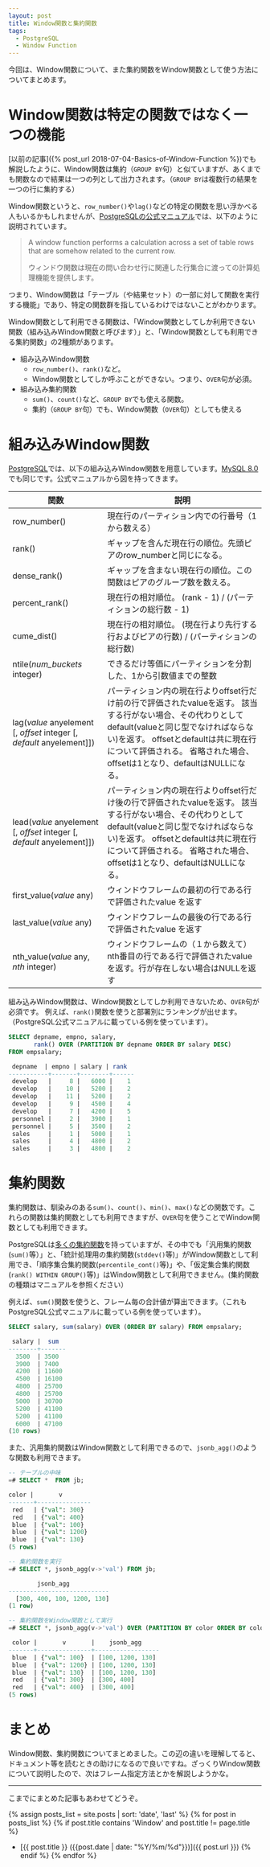 ```yaml
---
layout: post
title: Window関数と集約関数
tags:
  - PostgreSQL
  - Window Function
---
```






今回は、Window関数について、また集約関数をWindow関数として使う方法についてまとめます。

# Window関数は特定の関数ではなく一つの機能

[以前の記事]({% post_url 2018-07-04-Basics-of-Window-Function %})でも解説したように、Window関数は集約（`GROUP BY`句）と似ていますが、あくまでも関数なので結果は一つの列として出力されます。（`GROUP BY`は複数行の結果を一つの行に集約する）

Window関数というと、`row_number()`や`lag()`などの特定の関数を思い浮かべる人もいるかもしれませんが、[PostgreSQLの公式マニュアル](https://www.postgresql.org/docs/11/static/tutorial-window.html)では、以下のように説明されています。

> A window function performs a calculation across a set of table rows that are somehow related to the current row.
>
> ウィンドウ関数は現在の問い合わせ行に関連した行集合に渡っての計算処理機能を提供します。

つまり、Window関数は「テーブル（や結果セット）の一部に対して関数を実行する機能」であり、特定の関数群を指しているわけではないことがわかります。

Window関数として利用できる関数は、「Window関数としてしか利用できない関数（組み込みWindow関数と呼びます）」と、「Window関数としても利用できる集約関数」の2種類があります。

* 組み込みWindow関数
  * `row_number()`、`rank()`など。
  * Window関数としてしか呼ぶことができない。つまり、`OVER`句が必須。
* 組み込み集約関数
  * `sum()`、`count()`など、`GROUP BY`でも使える関数。
  * 集約（`GROUP BY`句）でも、Window関数（`OVER`句）としても使える

# 組み込みWindow関数

[PostgreSQL](https://www.postgresql.jp/document/10/html/functions-window.html)では、以下の組み込みWindow関数を用意しています。[MySQL 8.0](https://dev.mysql.com/doc/refman/8.0/en/window-function-descriptions.html)でも同じです。公式マニュアルから図を持ってきます。

|関数|説明|
|----|----|
|row\_number()|現在行のパーティション内での行番号（1から数える）|
|rank()|ギャップを含んだ現在行の順位。先頭ピアのrow_numberと同じになる。|
|dense\_rank()|ギャップを含まない現在行の順位。この関数はピアのグループ数を数える。|
|percent\_rank()|現在行の相対順位。 (rank - 1) / (パーティションの総行数 - 1)|
|cume\_dist()|現在行の相対順位。 (現在行より先行する行およびピアの行数) / (パーティションの総行数)|
|ntile(*num\_buckets* integer)|できるだけ等価にパーティションを分割した、1から引数値までの整数|
|lag(*value* anyelement [, *offset* integer [, *default* anyelement]])|パーティション内の現在行よりoffset行だけ前の行で評価されたvalueを返す。 該当する行がない場合、その代わりとしてdefault(valueと同じ型でなければならない)を返す。 offsetとdefaultは共に現在行について評価される。 省略された場合、offsetは1となり、defaultはNULLになる。 |
|lead(*value* anyelement [, *offset* integer [, *default* anyelement]])|パーティション内の現在行よりoffset行だけ後の行で評価されたvalueを返す。 該当する行がない場合、その代わりとしてdefault(valueと同じ型でなければならない)を返す。 offsetとdefaultは共に現在行について評価される。 省略された場合、offsetは1となり、defaultはNULLになる。 |
|first\_value(*value* any)|ウィンドウフレームの最初の行である行で評価されたvalue を返す |
|last\_value(*value* any)|ウィンドウフレームの最後の行である行で評価されたvalue を返す |
|nth\_value(*value* any, *nth* integer)|ウィンドウフレームの（１から数えて）nth番目の行である行で評価されたvalueを返す。行が存在しない場合はNULLを返す |

組み込みWindow関数は、Window関数としてしか利用できないため、`OVER`句が必須です。
例えば、`rank()`関数を使うと部署別にランキングが出せます。（PostgreSQL公式マニュアルに載っている例を使っています）。

```sql
SELECT depname, empno, salary,
       rank() OVER (PARTITION BY depname ORDER BY salary DESC)
FROM empsalary;

 depname  | empno | salary | rank 
-----------+-------+--------+------
 develop   |     8 |   6000 |    1
 develop   |    10 |   5200 |    2
 develop   |    11 |   5200 |    2
 develop   |     9 |   4500 |    4
 develop   |     7 |   4200 |    5
 personnel |     2 |   3900 |    1
 personnel |     5 |   3500 |    2
 sales     |     1 |   5000 |    1
 sales     |     4 |   4800 |    2
 sales     |     3 |   4800 |    2
```

# 集約関数

集約関数は、馴染みのある`sum()`、`count()`、`min()`、`max()`などの関数です。これらの関数は集約関数としても利用できますが、`OVER`句を使うことでWindow関数としても利用できます。

PostgreSQLは[多くの集約関数](https://www.postgresql.jp/document/10/html/functions-aggregate.html)を持っていますが、その中でも「汎用集約関数(`sum()`等）」と、「統計処理用の集約関数(`stddev()`等)」がWindow関数として利用でき、「順序集合集約関数(`percentile_cont()`等)」や、「仮定集合集約関数(`rank() WITHIN GROUP()`等)」はWindow関数として利用できません。(集約関数の種類はマニュアルを参照ください）

例えば、`sum()`関数を使うと、フレーム毎の合計値が算出できます。（これもPostgreSQL公式マニュアルに載っている例を使っています）。

```sql
SELECT salary, sum(salary) OVER (ORDER BY salary) FROM empsalary;

 salary |  sum
--------+-------
  3500  | 3500
  3900  | 7400
  4200  | 11600
  4500  | 16100
  4800  | 25700
  4800  | 25700
  5000  | 30700
  5200  | 41100
  5200  | 41100
  6000  | 47100
(10 rows)
```

また、汎用集約関数はWindow関数として利用できるので、`jsonb_agg()`のような関数も利用できます。

```sql
-- テーブルの中味
=# SELECT *  FROM jb;

color |       v
-------+---------------
 red   | {"val": 300}
 red   | {"val": 400}
 blue  | {"val": 100}
 blue  | {"val": 1200}
 blue  | {"val": 130}
(5 rows)

-- 集約関数を実行
=# SELECT *, jsonb_agg(v->'val') FROM jb;

	    jsonb_agg
----------------------------
  [300, 400, 100, 1200, 130]
(1 row)

-- 集約関数をWindow関数として実行
=# SELECT *, jsonb_agg(v->'val') OVER (PARTITION BY color ORDER BY color) from jb;

 color |       v       |    jsonb_agg
-------+---------------+------------------
 blue  | {"val": 100}  | [100, 1200, 130]
 blue  | {"val": 1200} | [100, 1200, 130]
 blue  | {"val": 130}  | [100, 1200, 130]
 red   | {"val": 300}  | [300, 400]
 red   | {"val": 400}  | [300, 400]
(5 rows)
```

# まとめ
Window関数、集約関数についてまとめました。この辺の違いを理解してると、ドキュメント等を読むときの助けになるので良いですね。ざっくりWindow関数について説明したので、次はフレーム指定方法とかを解説しようかな。

---

こまでにまとめた記事もあわせてどうぞ。

{% assign posts_list = site.posts | sort: 'date', 'last' %}
{% for post in posts_list %}
	{% if post.title contains 'Window' and post.title != page.title %}
* [{{ post.title }} ({{post.date | date: "%Y/%m/%d"}})]({{ post.url }})
	{% endif %}
{% endfor %}
